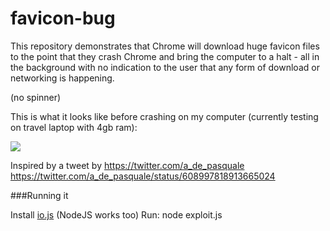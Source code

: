 # favicon-bug

This repository demonstrates that Chrome will download huge favicon files to the point that they crash Chrome and bring the computer to a halt - all in the background with no indication to the user that any form of download or networking is happening.

(no spinner)

This is what it looks like before crashing on my computer (currently testing on travel laptop with 4gb ram):

![](http://i.imgur.com/J16lwjF.png)


Inspired by a tweet by https://twitter.com/a_de_pasquale https://twitter.com/a_de_pasquale/status/608997818913665024

###Running it

Install [io.js](http://www.iojs.org) (NodeJS works too)
Run:
    node exploit.js
    
    
